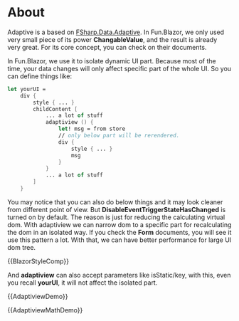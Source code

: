 # About

Adaptive is a based on [FSharp.Data.Adaptive](https://github.com/fsprojects/FSharp.Data.Adaptive). In Fun.Blazor, we only used very small piece of its power **ChangableValue**, and the result is already very great. For its core concept, you can check on their documents.

In Fun.Blazor, we use it to isolate dynamic UI part. Because most of the time, your data changes will only affect specific part of the whole UI. So you can define things like:

```fsharp
let yourUI =
    div {
        style { ... }
        childContent [
            ... a lot of stuff
            adaptiview () {
                let! msg = from store
                // only below part will be rerendered.
                div {
                    style { ... }
                    msg
                }
            } 
            ... a lot of stuff
        ]
    }
```

You may notice that you can also do below things and it may look cleaner from different point of view. But **DisableEventTriggerStateHasChanged** is turned on by default. The reason is just for reducing the calculating virtual dom. With adaptiview we can narrow dom to a specific part for recalculating the dom in an isolated way. If you check the **Form** documents, you will see it use this pattern a lot. With that, we can have better performance for large UI dom tree. 

{{BlazorStyleComp}}


And **adaptiview** can also accept parameters like isStatic/key, with this, even you recall **yourUI**, it will not affect the isolated part.

{{AdaptiviewDemo}}

{{AdaptiviewMathDemo}}